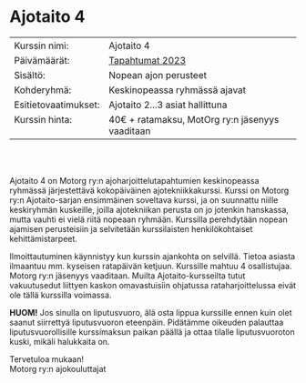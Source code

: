 # Ajotaito 4

<style type="text/css">
.tg  {border-collapse:collapse;border-spacing:0;}
.tg td{border-style:none;word-break:normal;}
.tg th{border-style:none;word-break:normal;}
.tg .tg-0lax{background-color:transparent;border-color:transparent;text-align:left;vertical-align:top}
</style>
<table class="tg">
<thead>
</thead>
<tbody>
  <tr>
    <th class="tg-0lax"><span style="font-weight:400;font-style:normal">Kurssin nimi:</span></th>
    <th class="tg-0lax"><span style="font-weight:400;font-style:normal">Ajotaito 4</span></th>
  </tr>
  <tr>
    <td class="tg-0lax">Päivämäärät:</td>
    <td class="tg-0lax"><a href="/Tapahtumat">Tapahtumat 2023</a><br></td>
  </tr>
  <tr>
    <td class="tg-0lax">Sisältö:</td>
    <td class="tg-0lax">Nopean ajon perusteet</td>
  </tr>
  <tr>
    <td class="tg-0lax">Kohderyhmä:</td>
    <td class="tg-0lax">Keskinopeassa ryhmässä ajavat</td>
  </tr>
  <tr>
    <td class="tg-0lax">Esitietovaatimukset:</td>
    <td class="tg-0lax">Ajotaito 2...3 asiat hallittuna</td>
  </tr>
  <tr>
    <td class="tg-0lax">Kurssin hinta:</td>
    <td class="tg-0lax">40€ + ratamaksu, MotOrg ry:n jäsenyys vaaditaan</td>
  </tr>
</tbody>
</table><br /><br />

Ajotaito 4 on Motorg ry:n ajoharjoittelutapahtumien keskinopeassa ryhmässä järjestettävä kokopäiväinen ajotekniikkakurssi. Kurssi on Motorg ry:n Ajotaito-sarjan ensimmäinen soveltava kurssi, ja on suunnattu niille keskiryhmän kuskeille, joilla ajotekniikan perusta on jo jotenkin hanskassa, mutta vauhti ei vielä riitä nopeaan ryhmään. Kurssilla perehdytään nopean ajamisen perusteisiin ja selvitetään kurssilaisten henkilökohtaiset kehittämistarpeet.

Ilmoittautuminen käynnistyy kun kurssin ajankohta on selvillä. Tietoa asiasta ilmaantuu mm. kyseisen ratapäivän ketjuun. Kurssille mahtuu 4 osallistujaa. Motorg ry:n jäsenyys vaaditaan. Muilta Ajotaito-kursseilta tutut vakuutusedut liittyen kaskon omavastuisiin ohjatussa rataharjoittelussa eivät ole tällä kurssilla voimassa.

**HUOM!** Jos sinulla on liputusvuoro, älä osta lippua kurssille ennen kuin olet saanut siirrettyä liputusvuoron eteenpäin. Pidätämme oikeuden palauttaa liputusvuorollisille kurssimaksun paikan päällä ja ottaa tilalle liputusvuoroton kuski, mikäli halukkaita on. 

Tervetuloa mukaan!  
Motorg ry:n ajokouluttajat